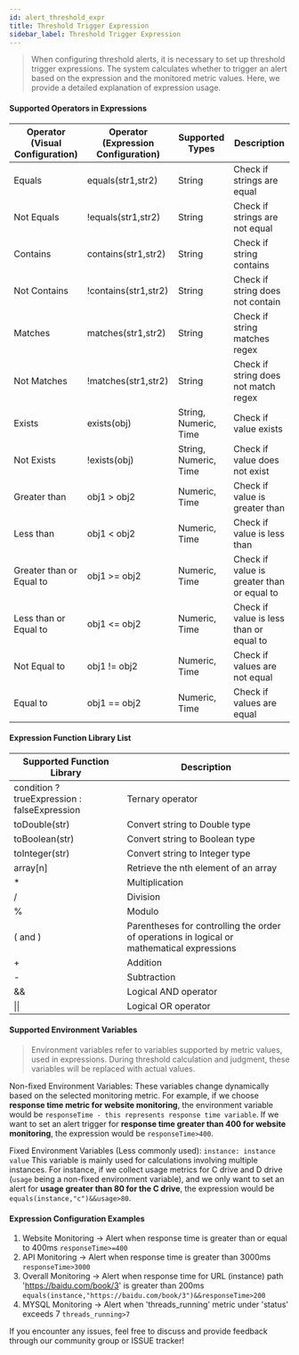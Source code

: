 ```yaml
---
id: alert_threshold_expr  
title: Threshold Trigger Expression  
sidebar_label: Threshold Trigger Expression
---
```


> When configuring threshold alerts, it is necessary to set up threshold trigger expressions. The system calculates whether to trigger an alert based on the expression and the monitored metric values. Here, we provide a detailed explanation of expression usage.

#### Supported Operators in Expressions

| Operator (Visual Configuration) | Operator (Expression Configuration) |    Supported Types    |                Description                 |
|---------------------------------|-------------------------------------|-----------------------|--------------------------------------------|
| Equals                          | equals(str1,str2)                   | String                | Check if strings are equal                 |
| Not Equals                      | !equals(str1,str2)                  | String                | Check if strings are not equal             |
| Contains                        | contains(str1,str2)                 | String                | Check if string contains                   |
| Not Contains                    | !contains(str1,str2)                | String                | Check if string does not contain           |
| Matches                         | matches(str1,str2)                  | String                | Check if string matches regex              |
| Not Matches                     | !matches(str1,str2)                 | String                | Check if string does not match regex       |
| Exists                          | exists(obj)                         | String, Numeric, Time | Check if value exists                      |
| Not Exists                      | !exists(obj)                        | String, Numeric, Time | Check if value does not exist              |
| Greater than                    | obj1 > obj2                         | Numeric, Time         | Check if value is greater than             |
| Less than                       | obj1 < obj2                         | Numeric, Time         | Check if value is less than                |
| Greater than or Equal to        | obj1 >= obj2                        | Numeric, Time         | Check if value is greater than or equal to |
| Less than or Equal to           | obj1 <= obj2                        | Numeric, Time         | Check if value is less than or equal to    |
| Not Equal to                    | obj1 != obj2                        | Numeric, Time         | Check if values are not equal              |
| Equal to                        | obj1 == obj2                        | Numeric, Time         | Check if values are equal                  |

#### Expression Function Library List

|          Supported Function Library          |                                        Description                                         |
|----------------------------------------------|--------------------------------------------------------------------------------------------|
| condition ? trueExpression : falseExpression | Ternary operator                                                                           |
| toDouble(str)                                | Convert string to Double type                                                              |
| toBoolean(str)                               | Convert string to Boolean type                                                             |
| toInteger(str)                               | Convert string to Integer type                                                             |
| array[n]                                     | Retrieve the nth element of an array                                                       |
| *                                            | Multiplication                                                                             |
| /                                            | Division                                                                                   |
| %                                            | Modulo                                                                                     |
| ( and )                                      | Parentheses for controlling the order of operations in logical or mathematical expressions |
| +                                            | Addition                                                                                   |
| -                                            | Subtraction                                                                                |
| &&                                           | Logical AND operator                                                                       |
| \|\|                                         | Logical OR operator                                                                        |

#### Supported Environment Variables

> Environment variables refer to variables supported by metric values, used in expressions. During threshold calculation and judgment, these variables will be replaced with actual values.

Non-fixed Environment Variables: These variables change dynamically based on the selected monitoring metric. For example, if we choose **response time metric for website monitoring**, the environment variable would be `responseTime - this represents response time variable`. If we want to set an alert trigger for **response time greater than 400 for website monitoring**, the expression would be `responseTime>400`.

Fixed Environment Variables (Less commonly used): `instance: instance value`
This variable is mainly used for calculations involving multiple instances. For instance, if we collect usage metrics for C drive and D drive (`usage` being a non-fixed environment variable), and we only want to set an alert for **usage greater than 80 for the C drive**, the expression would be `equals(instance,"c")&&usage>80`.

#### Expression Configuration Examples

1. Website Monitoring -> Alert when response time is greater than or equal to 400ms
   `responseTime>=400`
2. API Monitoring -> Alert when response time is greater than 3000ms
   `responseTime>3000`
3. Overall Monitoring -> Alert when response time for URL (instance) path '<https://baidu.com/book/3>' is greater than 200ms
   `equals(instance,"https://baidu.com/book/3")&&responseTime>200`
4. MYSQL Monitoring -> Alert when 'threads_running' metric under 'status' exceeds 7
   `threads_running>7`

If you encounter any issues, feel free to discuss and provide feedback through our community group or ISSUE tracker!
